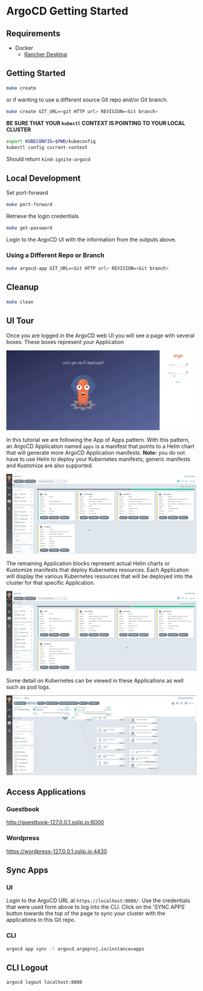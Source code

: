 # ArgoCD Getting Started

## Requirements
* Docker
  * [Rancher Desktop](https://rancherdesktop.io/)

## Getting Started
```sh
make create
```
or if wanting to use a different source Git repo and/or Git branch.
```sh
make create GIT_URL=<git HTTP url> REVISION=<Git branch>
```

**BE SURE THAT YOUR `kubectl` CONTEXT IS POINTING TO YOUR LOCAL CLUSTER**
```sh
export KUBECONFIG=$PWD/kubeconfig
kubectl config current-context
```
Should return `kind-ignite-argocd`

## Local Development
Set port-forward
```sh
make port-forward
```
Retrieve the login credentials
```sh
make get-password
```
Login to the ArgoCD UI with the information from the outputs above.

### Using a DIfferent Repo or Branch
```sh
make argocd-app GIT_URL=<Git HTTP url> REVISION=<Git branch>
```

## Cleanup
```sh
make clean
```

## UI Tour
Once you are logged in the ArgoCD web UI you will see a page with several boxes. These boxes represent your Application

![ArgoCD Login](imgs/login.gif)

In this tutorial we are following the App of Apps pattern. With this pattern, an ArgoCD Application named `apps` is a manifest that points to a Helm chart that will generate more ArgoCD Application manifests.
**Note:** you do not have to use Helm to deploy your Kubernetes manifests; generic manifests and Kustomize are also supported.

![ArgoCD App of Apps](imgs/app-of-apps.gif)

The remaining Application blocks represent actual Helm charts or Kustomize manifests that deploy Kubernetes resources. Each Application will display the various Kubernetes resources that will be deployed into the cluster for that specific Application.

![ArgoCD Apps](imgs/app.gif)

Some detail on Kubernetes can be viewed in these Applications as well such as pod logs.

![ArgoCD Pod Logs](imgs/pod-logs.gif)

## Access Applications
### Guestbook
http://guestbook-127.0.0.1.sslip.io:8000
### Wordpress
https://wordpress-127.0.0.1.sslip.io:4430
## Sync Apps
### UI
Login to the ArgoCD URL at `https://localhost:8080/`. Use the credentials that were used form above to log into the CLI. Click on the 'SYNC APPS` button towards the top of the page to sync your cluster with the applications in this Git repo.
### CLI
```sh
argocd app sync -l argocd.argoproj.io/instance=apps
```

## CLI Logout
```sh
argocd logout localhost:8080
```